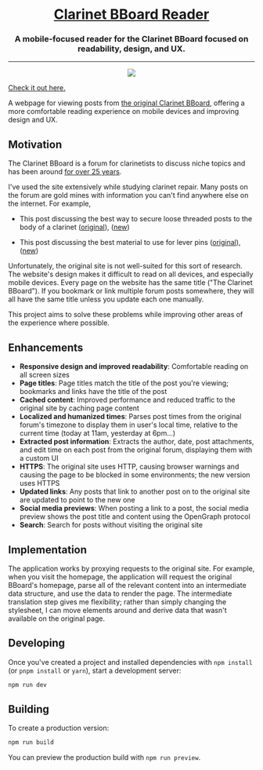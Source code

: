 <h1 align="center">
<a href="https://clarinet-bboard.vercel.app/">Clarinet BBoard Reader</a>
</h1>

<h3 align="center">
A mobile-focused reader for the Clarinet BBoard focused on readability, design,
and UX.
</h3>

---

<p align="center"><img src="hero.png"></p>

<a href="https://clarinet-bboard.vercel.app/">Check it out here.</a>

A webpage for viewing posts from [the original Clarinet
BBoard](http://test.woodwind.org/clarinet/BBoard/list.html?f=1), offering a more
comfortable reading experience on mobile devices and improving design and UX.

## Motivation

The Clarinet BBoard is a forum for clarinetists to discuss niche topics and has
been around [for over 25
years](http://test.woodwind.org/clarinet/BBoard/list.html?f=1&t=917070343&a=2).

I've used the site extensively while studying clarinet repair. Many posts on the
forum are gold mines with information you can't find anywhere else on the
internet. For example,

- This post discussing the best way to secure loose threaded posts to the body
of a clarinet
([original](http://test.woodwind.org/clarinet/BBoard/read.html?f=1&i=459831&t=459758)),
([new](https://clarinet-bboard.vercel.app/read?f=1&i=459831&t=459758))

- This post discussing the best material to use for lever pins
([original](http://test.woodwind.org/clarinet/BBoard/read.html?f=1&i=237119&t=237119)),
([new](https://clarinet-bboard.vercel.app/read?f=1&i=237119&t=237119))

Unfortunately, the original site is not well-suited for this sort of research.
The website's design makes it difficult to read on all devices, and especially
mobile devices. Every page on the website has the same title ("The Clarinet
BBoard"). If you bookmark or link multiple forum posts somewhere, they will all
have the same title unless you update each one manually.

This project aims to solve these problems while improving other areas of the
experience where possible.

## Enhancements

- **Responsive design and improved readability**: Comfortable reading on all
screen sizes
- **Page titles**: Page titles match the title of the post you're viewing;
bookmarks and links have the title of the post
- **Cached content**: Improved performance and reduced traffic to the original
site by caching page content
- **Localized and humanized times**: Parses post times from the original forum's
timezone to display them in user's local time, relative to the current time
(today at 11am, yesterday at 6pm...)
- **Extracted post information**: Extracts the author, date, post attachments,
and edit time on each post from the original forum, displaying them with a
custom UI
- **HTTPS**: The original site uses HTTP, causing browser warnings and causing
the page to be blocked in some environments; the new version uses HTTPS
- **Updated links**: Any posts that link to another post on to the original
site are updated to point to the new one
- **Social media previews**: When posting a link to a post, the social media
preview shows the post title and content using the OpenGraph protocol
- **Search**: Search for posts without visiting the original site

## Implementation

The application works by proxying requests to the original site. For example,
when you visit the homepage, the application will request the original BBoard's
homepage, parse all of the relevant content into an intermediate data structure,
and use the data to render the page. The intermediate translation step gives me
flexibility; rather than simply changing the stylesheet, I can move elements
around and derive data that wasn't available on the original page.

## Developing

Once you've created a project and installed dependencies with `npm install` (or
`pnpm install` or `yarn`), start a development server:

```bash
npm run dev
```

## Building

To create a production version:

```bash
npm run build
```

You can preview the production build with `npm run preview`.
